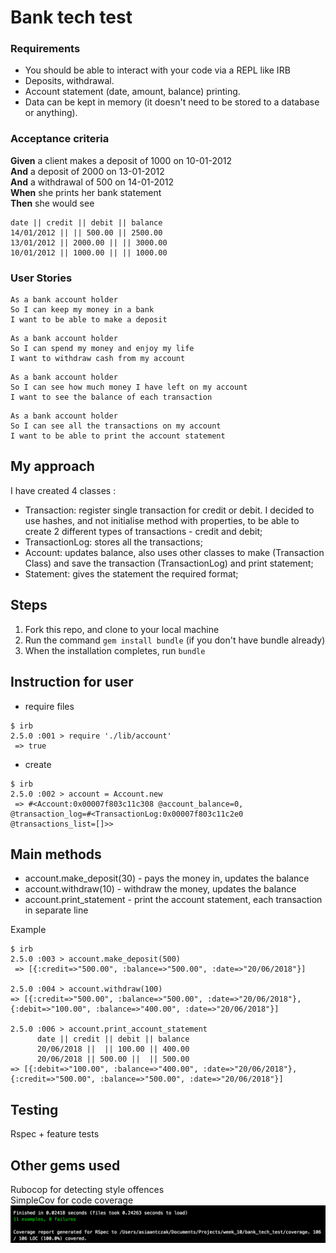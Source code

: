 # Bank tech test

### Requirements

* You should be able to interact with your code via a REPL like IRB
* Deposits, withdrawal.
* Account statement (date, amount, balance) printing.
* Data can be kept in memory (it doesn't need to be stored to a database or anything).

### Acceptance criteria

**Given** a client makes a deposit of 1000 on 10-01-2012  
**And** a deposit of 2000 on 13-01-2012  
**And** a withdrawal of 500 on 14-01-2012  
**When** she prints her bank statement  
**Then** she would see

```
date || credit || debit || balance
14/01/2012 || || 500.00 || 2500.00
13/01/2012 || 2000.00 || || 3000.00
10/01/2012 || 1000.00 || || 1000.00
```
### User Stories
```
As a bank account holder
So I can keep my money in a bank
I want to be able to make a deposit
```
```
As a bank account holder
So I can spend my money and enjoy my life
I want to withdraw cash from my account
```
```
As a bank account holder
So I can see how much money I have left on my account
I want to see the balance of each transaction
```
```
As a bank account holder
So I can see all the transactions on my account
I want to be able to print the account statement
```
My approach
---------

I have created 4 classes :
* Transaction: register single transaction for credit or debit.
  I decided to use hashes, and not initialise method with properties, to be able to create 2 different types of transactions - credit and debit;
* TransactionLog: stores all the transactions;
* Account: updates balance, also uses other classes to make (Transaction Class) and save the transaction (TransactionLog) and print statement;
* Statement: gives the statement the required format;

Steps
-------

1. Fork this repo, and clone to your local machine
2. Run the command `gem install bundle` (if you don't have bundle already)
3. When the installation completes, run `bundle`

Instruction for user
---------------------
* require files
```
$ irb
2.5.0 :001 > require './lib/account'
 => true
```
* create
```
$ irb
2.5.0 :002 > account = Account.new
 => #<Account:0x00007f803c11c308 @account_balance=0, @transaction_log=#<TransactionLog:0x00007f803c11c2e0 @transactions_list=[]>>
 ```

Main methods
---------
* account.make_deposit(30) - pays the money in, updates the balance
* account.withdraw(10) - withdraw the money, updates the balance
* account.print_statement - print the account statement, each transaction in separate line

Example
```
$ irb
2.5.0 :003 > account.make_deposit(500)
 => [{:credit=>"500.00", :balance=>"500.00", :date=>"20/06/2018"}]

2.5.0 :004 > account.withdraw(100)
=> [{:credit=>"500.00", :balance=>"500.00", :date=>"20/06/2018"}, {:debit=>"100.00", :balance=>"400.00", :date=>"20/06/2018"}]

2.5.0 :006 > account.print_account_statement
      date || credit || debit || balance
      20/06/2018 ||  || 100.00 || 400.00
      20/06/2018 || 500.00 ||  || 500.00
=> [{:debit=>"100.00", :balance=>"400.00", :date=>"20/06/2018"}, {:credit=>"500.00", :balance=>"500.00", :date=>"20/06/2018"}]
```
Testing
--------
Rspec + feature tests

Other gems used
--------
Rubocop for detecting style offences <br>
SimpleCov for code coverage
<img src="img/simple_cov.png">
